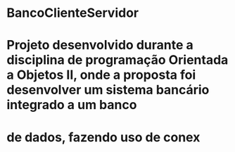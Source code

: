 # BancoClienteServidor
# Projeto desenvolvido durante a disciplina de programação Orientada a Objetos II, onde a proposta foi desenvolver um sistema bancário integrado a um banco
# de dados, fazendo uso de conex
